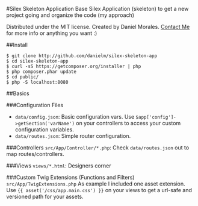 #Silex Skeleton Application
Base Silex Application (skeleton) to get a new project going and organize the code (my approach)

Distributed under the MIT license.
Created by Daniel Morales. [Contact Me](mailto:daniminas@gmail.com) for more info or anything you want :)

##Install
```
$ git clone http://github.com/danielm/silex-skeleton-app
$ cd silex-skeleton-app
$ curl -sS https://getcomposer.org/installer | php
$ php composer.phar update
$ cd public/
$ php -S localhost:8080
```

##Basics

###Configuration Files
* ```data/config.json```: Basic configuration vars. Use ```$app['config']->getSection('varName')```  on your controllers to access your custom configuration variables.
* ```data/routes.json```: Simple router configuration. 

###Controllers
```src/App/Controller/*.php```: Check ```data/routes.json``` out to map routes/controllers.

###Views
```views/*.html```: Designers corner

###Custom Twig Extensions (Functions and Filters)
```src/App/TwigExtensions.php``` As example I included one asset extension. Use ```{{ asset('/css/app.main.css') }}``` on your views to get a url-safe and versioned path for your assets.

